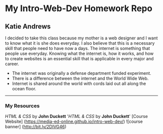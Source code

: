 # My Intro-Web-Dev Homework Repo
## Katie Andrews

I decided to take this class because my mother is a web designer and I want to know what it is she does everyday. I also believe that this is a necessary skill that people need to have now a days. The internet is something that people use everyday. Knowing what the internet is, how it works, and how to create websites is an essential skill that is applicable in every major and career.

- The internet was originally a defense department funded experiment.
- There is a difference between the internet and the World Wide Web.
- Internet is shared around the world with cords laid out all along the ocean floor.
___
### My Resources
*HTML & CSS* by **John Duckett**
'*HTML & CSS* by **John Duckett**'
[Course Website] (https://media-ed-online.github.io/intro-web-dev/)
![course banner] (http://bit.ly/2DIVG46)
